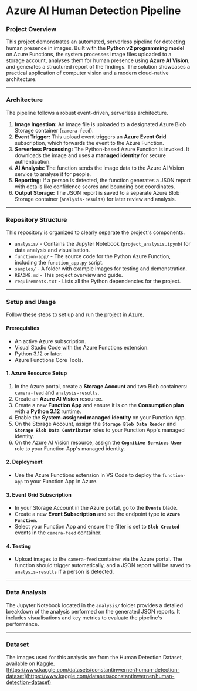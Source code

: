 # Azure AI Human Detection Pipeline

### Project Overview
This project demonstrates an automated, serverless pipeline for detecting human presence in images. Built with the **Python v2 programming model** on Azure Functions, the system processes image files uploaded to a storage account, analyses them for human presence using **Azure AI Vision**, and generates a structured report of the findings. The solution showcases a practical application of computer vision and a modern cloud-native architecture.

---

### Architecture
The pipeline follows a robust event-driven, serverless architecture.

1.  **Image Ingestion:** An image file is uploaded to a designated Azure Blob Storage container (`camera-feed`).
2.  **Event Trigger:** This upload event triggers an **Azure Event Grid** subscription, which forwards the event to the Azure Function.
3.  **Serverless Processing:** The Python-based Azure Function is invoked. It downloads the image and uses a **managed identity** for secure authentication.
4.  **AI Analysis:** The function sends the image data to the Azure AI Vision service to analyse it for people.
5.  **Reporting:** If a person is detected, the function generates a JSON report with details like confidence scores and bounding box coordinates.
6.  **Output Storage:** The JSON report is saved to a separate Azure Blob Storage container (`analysis-results`) for later review and analysis.

---

### Repository Structure
This repository is organized to clearly separate the project's components.

* `analysis/` - Contains the Jupyter Notebook (`project_analysis.ipynb`) for data analysis and visualisation.
* `function-app/` - The source code for the Python Azure Function, including the `function_app.py` script.
* `samples/` - A folder with example images for testing and demonstration.
* `README.md` - This project overview and guide.
* `requirements.txt` - Lists all the Python dependencies for the project.

---

### Setup and Usage
Follow these steps to set up and run the project in Azure.

#### Prerequisites
* An active Azure subscription.
* Visual Studio Code with the Azure Functions extension.
* Python 3.12 or later.
* Azure Functions Core Tools.

#### 1. Azure Resource Setup
1.  In the Azure portal, create a **Storage Account** and two Blob containers: `camera-feed` and `analysis-results`.
2.  Create an **Azure AI Vision** resource.
3.  Create a new **Function App** and ensure it is on the **Consumption plan** with a **Python 3.12** runtime.
4.  Enable the **System-assigned managed identity** on your Function App.
5.  On the Storage Account, assign the **`Storage Blob Data Reader`** and **`Storage Blob Data Contributor`** roles to your Function App's managed identity.
6.  On the Azure AI Vision resource, assign the **`Cognitive Services User`** role to your Function App's managed identity.

#### 2. Deployment
* Use the Azure Functions extension in VS Code to deploy the `function-app` to your Function App in Azure.

#### 3. Event Grid Subscription
* In your Storage Account in the Azure portal, go to the **`Events`** blade.
* Create a new **Event Subscription** and set the endpoint type to **`Azure Function`**.
* Select your Function App and ensure the filter is set to **`Blob Created`** events in the `camera-feed` container.

#### 4. Testing
* Upload images to the `camera-feed` container via the Azure portal. The function should trigger automatically, and a JSON report will be saved to `analysis-results` if a person is detected.

---

### Data Analysis
The Jupyter Notebook located in the `analysis/` folder provides a detailed breakdown of the analysis performed on the generated JSON reports. It includes visualisations and key metrics to evaluate the pipeline's performance.

---

### Dataset
The images used for this analysis are from the Human Detection Dataset, available on Kaggle. [https://www.kaggle.com/datasets/constantinwerner/human-detection-dataset](https://www.kaggle.com/datasets/constantinwerner/human-detection-dataset)